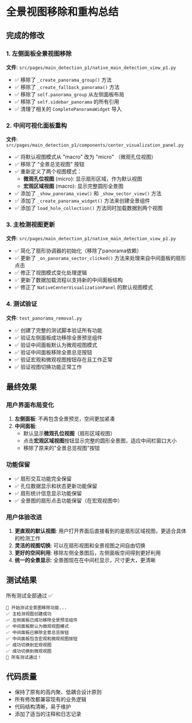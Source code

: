 # 全景视图移除和重构总结

## 完成的修改

### 1. 左侧面板全景视图移除
**文件**: `src/pages/main_detection_p1/native_main_detection_view_p1.py`

- ✅ 移除了 `_create_panorama_group()` 方法
- ✅ 移除了 `_create_fallback_panorama()` 方法  
- ✅ 移除了 `self.panorama_group` 从左侧面板布局
- ✅ 移除了 `self.sidebar_panorama` 的所有引用
- ✅ 清理了相关的 `CompletePanoramaWidget` 导入

### 2. 中间可视化面板重构
**文件**: `src/pages/main_detection_p1/components/center_visualization_panel.py`

- ✅ 将默认视图模式从 "macro" 改为 "micro" （微观孔位视图）
- ✅ 移除了 "全景总览视图" 按钮
- ✅ 重新定义了两个视图模式：
  - **微观孔位视图** (micro): 显示扇形区域，作为默认视图
  - **宏观区域视图** (macro): 显示完整圆形全景图
- ✅ 添加了 `_show_panorama_view()` 和 `_show_sector_view()` 方法
- ✅ 添加了 `_create_panorama_widget()` 方法来创建全景组件
- ✅ 添加了 `load_hole_collection()` 方法同时加载数据到两个视图

### 3. 主检测视图更新
**文件**: `src/pages/main_detection_p1/native_main_detection_view_p1.py`

- ✅ 简化了扇形协调器的初始化（移除了panorama依赖）
- ✅ 更新了 `_on_panorama_sector_clicked()` 方法来处理来自中间面板的扇形点击
- ✅ 修正了视图模式变化处理逻辑
- ✅ 更新了数据加载流程以支持新的中间面板结构
- ✅ 修正了 `NativeCenterVisualizationPanel` 的默认视图模式

### 4. 测试验证
**文件**: `test_panorama_removal.py`

- ✅ 创建了完整的测试脚本验证所有功能
- ✅ 验证左侧面板成功移除全景预览组件
- ✅ 验证中间面板默认为微观视图模式
- ✅ 验证中间面板移除全景总览按钮  
- ✅ 验证宏观和微观视图按钮存在且工作正常
- ✅ 验证视图切换功能正常工作

## 最终效果

### 用户界面布局变化
1. **左侧面板**: 不再包含全景预览，空间更加紧凑
2. **中间面板**: 
   - 默认显示**微观孔位视图**（扇形区域视图）
   - 点击**宏观区域视图**按钮显示完整的圆形全景图，适应中间栏窗口大小
   - 移除了原来的"全景总览视图"按钮

### 功能保留
- ✅ 扇形交互功能完全保留
- ✅ 孔位数据显示和状态更新功能保留
- ✅ 扇形统计信息显示功能保留
- ✅ 全景图的扇形点击功能保留（在宏观视图中）

### 用户体验改进
1. **更直观的默认视图**: 用户打开界面后直接看到的是扇形区域视图，更适合具体的检测工作
2. **灵活的视图切换**: 可以在扇形视图和全景视图之间自由切换
3. **更好的空间利用**: 移除左侧全景图后，左侧面板空间得到更好利用
4. **统一的全景显示**: 全景图现在在中间栏显示，尺寸更大，更清晰

## 测试结果
所有测试全部通过 ✅

```
🧪 开始测试全景图移除功能...
✅ 主检测视图创建成功
✅ 左侧面板已成功移除全景预览组件  
✅ 中间面板默认为微观视图模式
✅ 中间面板已移除全景总览按钮
✅ 中间面板包含宏观和微观视图按钮
✅ 成功切换到宏观视图
✅ 成功切换到微观视图
🎉 所有测试通过！
```

## 代码质量
- 保持了原有的高内聚、低耦合设计原则
- 所有修改都兼容现有的业务逻辑
- 代码结构清晰，易于维护
- 添加了适当的注释和日志记录